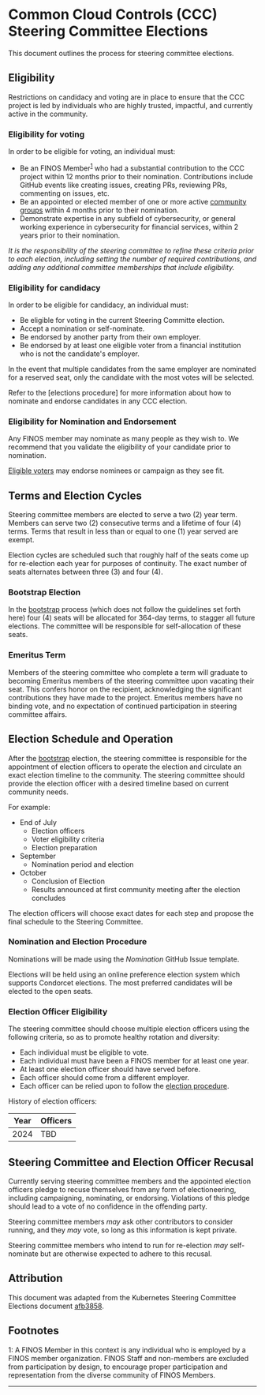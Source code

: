 # Common Cloud Controls (CCC) Steering Committee Elections

This document outlines the process for steering committee elections.

## Eligibility

Restrictions on candidacy and voting are in place to ensure that the CCC project is led by individuals who are highly trusted, impactful, and currently active in the community.

### Eligibility for voting

In order to be eligible for voting, an individual must:

- Be an FINOS Member<sup>[1](#footnote1)</sup> who had a substantial contribution to the CCC project within 12 months prior to their nomination. Contributions include GitHub events like creating issues, creating PRs, reviewing PRs, commenting on issues, etc.
- Be an appointed or elected member of one or more active [community groups] within 4 months prior to their nomination.
- Demonstrate expertise in any subfield of cybersecurity, or general working experience in cybersecurity for financial services, within 2 years prior to their nomination.

_It is the responsibility of the steering committee to refine these criteria prior to each election, including setting the number of required contributions, and adding any additional committee memberships that include eligibility._

### Eligibility for candidacy

In order to be eligible for candidacy, an individual must:

* Be eligible for voting in the current Steering Committe election.
* Accept a nomination or self-nominate.
* Be endorsed by another party from their own employer.
* Be endorsed by at least one eligible voter from a financial institution who is
  not the candidate's employer.

In the event that multiple candidates from the same employer are nominated for a reserved seat, only the candidate with the most votes will be selected.

Refer to the [elections procedure] for more information about how to nominate and endorse candidates in any CCC election.

### Eligibility for Nomination and Endorsement

Any FINOS member may nominate as many people as they wish to. We recommend that you validate the eligibility of your candidate prior to nomination.

[Eligible voters](#eligibility-for-voting) may endorse nominees or campaign as they see fit.

## Terms and Election Cycles

Steering committee members are elected to serve a two (2) year term. Members can serve two (2) consecutive terms and a lifetime of four (4) terms. Terms that result in less than or equal to one (1) year served are exempt.

Election cycles are scheduled such that roughly half of the seats come up for re-election each year for purposes of continuity. The exact number of seats alternates between three (3) and four (4).

### Bootstrap Election

In the [bootstrap] process (which does not follow the guidelines set forth here) four (4) seats will be allocated for 364-day terms, to stagger all future elections. The committee will be responsible for self-allocation of these seats.

### Emeritus Term

Members of the steering committee who complete a term will graduate to becoming Emeritus members of the steering committee upon vacating their seat. This confers honor on the recipient, acknowledging the significant contributions they have made to the project. Emeritus members have no binding vote, and no expectation of continued participation in steering committee affairs.

## Election Schedule and Operation

After the [bootstrap] election, the steering committee is responsible for the appointment of election officers to operate the election and circulate an exact election timeline to the community. The steering committee should provide the election officer with a desired timeline based on current community needs.

For example:

- End of July
  - Election officers
  - Voter eligibility criteria
  - Election preparation
- September   
  - Nomination period and election
- October  
  - Conclusion of Election
  - Results announced at first community meeting after the election concludes

The election officers will choose exact dates for each step and propose the final schedule to the Steering Committee.

### Nomination and Election Procedure

Nominations will be made using the _Nomination_ GitHub Issue template.

Elections will be held using an online preference election system which supports Condorcet elections. The most preferred candidates will be elected to the open seats.

### Election Officer Eligibility

The steering committee should choose multiple election officers using the following criteria, so as to promote healthy rotation and diversity:

- Each individual must be eligible to vote.
- Each individual must have been a FINOS member for at least one year.
- At least one election officer should have served before.
- Each officer should come from a different employer.
- Each officer can be relied upon to follow the [election procedure].  

History of election officers:  

|Year|Officers|
|---|---|
| 2024 | TBD |

## Steering Committee and Election Officer Recusal

Currently serving steering committee members and the appointed election officers
pledge to recuse themselves from any form of electioneering, including
campaigning, nominating, or endorsing. Violations of this pledge should lead to
a vote of no confidence in the offending party.

Steering committee members _may_ ask other contributors to consider running,
and they _may_ vote, so long as this information is kept private.

Steering committee members who intend to run for re-election _may_
self-nominate but are otherwise expected to adhere to this recusal.

## Attribution

This document was adapted from the Kubernetes Steering Committee Elections document [afb3858].

## Footnotes

<a name="footnote1">1</a>: A FINOS Member in this context is any individual who is employed by a FINOS member organization. FINOS Staff and non-members are excluded from participation by design, to encourage proper participation and representation from the diverse community of FINOS Members.

---

[community groups]: ./community.md

[Condorcet]: https://en.wikipedia.org/wiki/Condorcet_method

[election procedure]: #election-procedure

[bootstrap]: https://github.com/CCC/community/tree/master/docs/formation/bootstrap.md
[elections]: https://github.com/CCC/community/tree/master/docs/governance/elections.md

[afb3858]: https://github.com/kubernetes/steering/blob/afb3858/elections.md
